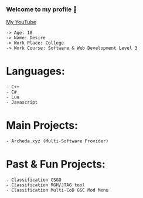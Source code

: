 ### Welcome to my profile 🌹

[My YouTube](https://www.youtube.com/c/Desire2K17/)

```
-> Age: 18
-> Name: Desire
-> Work Place: College
-> Work Course: Software & Web Development Level 3
```

# Languages:
```
- C++
- C#
- Lua
- Javascript
```

# Main Projects:
```
- Archeda.xyz (Multi-Software Provider)
```

# Past & Fun Projects:
```
- Classification CSGO
- Classification RGH/JTAG tool
- Classification Multi-CoD GSC Mod Menu
```
